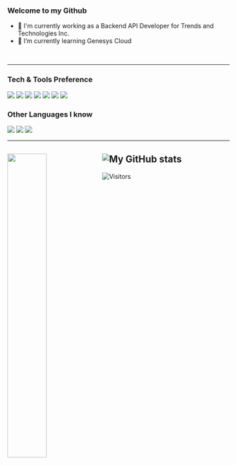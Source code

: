 
### Welcome to my Github

- 🔭 I'm currently working as a Backend API Developer for Trends and Technologies Inc.
- 🌱 I’m currently learning Genesys Cloud

<br />

---
### Tech & Tools Preference
<img src="https://img.shields.io/badge/-JavaScript-eed718?style=flat&logo=javascript&logoColor=ffffff"> <img src="https://img.shields.io/badge/-MySQL-F29111?style=flat&logo=mysql&logoColor=FFFFFF"> <img src="https://img.shields.io/badge/-Node.js-3C873A?style=flat&logo=Node.js&logoColor=white"> <img src="http://img.shields.io/badge/-Git-F1502F?style=flat&logo=git&logoColor=FFFFFF"> <img src="http://img.shields.io/badge/-Github-000000?style=flat&logo=github&logoColor=FFFFFF"> <img src="http://img.shields.io/badge/-VS%20Code-007ACC?style=flat&logo=visual%20studio%20code&logoColor=white"> <img src="http://img.shields.io/badge/-Heroku-430098?style=flat&logo=heroku&logoColor=white">

### Other Languages I know
<img src="http://img.shields.io/badge/-Java-F89820?style=flat&logo=java&logoColor=white"> <img src="https://img.shields.io/badge/-C%20&%20C++-659ad2?style=flat&logo=c%2B%2B&logoColor=ffffff"> <img src="https://img.shields.io/badge/-Python-black?style=flat&logo=python&logoColor=white"> 

---
<a href="https://github.com/mhtajan/github-readme-stats"><img align="left" width="42%" src="https://github-readme-stats.vercel.app/api/top-langs/?username=mhtajan&layout=compact&theme=tokyonight" /></a>
![My GitHub stats](https://github-readme-stats.vercel.app/api?username=mhtajan&show_icons=true&count_private=true)
---
![Visitors](https://api.visitorbadge.io/api/visitors?path=https%3A%2F%2Fgithub.com%2Fmhtajan%2Fmhtajan&label=Total%20views&countColor=%23263759)
<!--
**mhtajan/mhtajan** is a ✨ _special_ ✨ repository because its `README.md` (this file) appears on your GitHub profile.

Here are some ideas to get you started:

- 🔭 I’m currently working on ...
- 🌱 I’m currently learning ...
- 👯 I’m looking to collaborate on ...
- 🤔 I’m looking for help with ...
- 💬 Ask me about ...
- 📫 How to reach me: ...
- 😄 Pronouns: ...
- ⚡ Fun fact: ...
-->
